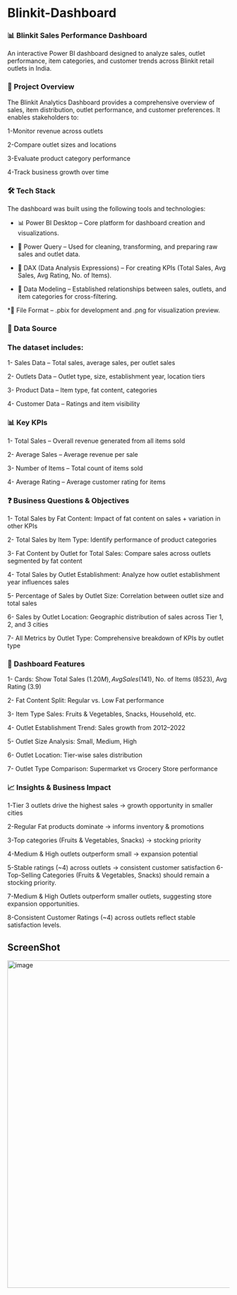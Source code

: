 # Blinkit-Dashboard
### 📊 Blinkit Sales Performance Dashboard

An interactive Power BI dashboard designed to analyze sales, outlet performance, item categories, and customer trends across Blinkit retail outlets in India.

### 📌 Project Overview

The Blinkit Analytics Dashboard provides a comprehensive overview of sales, item distribution, outlet performance, and customer preferences.
It enables stakeholders to:

1-Monitor revenue across outlets

2-Compare outlet sizes and locations

3-Evaluate product category performance

4-Track business growth over time

### 🛠️ Tech Stack

The dashboard was built using the following tools and technologies:

* 📊 Power BI Desktop – Core platform for dashboard creation and visualizations.

* 📂 Power Query – Used for cleaning, transforming, and preparing raw sales and outlet data.

* 🧠 DAX (Data Analysis Expressions) – For creating KPIs (Total Sales, Avg Sales, Avg Rating, No. of Items).

* 📝 Data Modeling – Established relationships between sales, outlets, and item categories for cross-filtering.

*📁 File Format – .pbix for development and .png for visualization preview.

### 📂 Data Source

### The dataset includes:

1- Sales Data – Total sales, average sales, per outlet sales

2- Outlets Data – Outlet type, size, establishment year, location tiers

3- Product Data – Item type, fat content, categories

4- Customer Data – Ratings and item visibility

### 📊 Key KPIs

1- Total Sales – Overall revenue generated from all items sold

2- Average Sales – Average revenue per sale

3- Number of Items – Total count of items sold

4- Average Rating – Average customer rating for items

### ❓ Business Questions & Objectives

1- Total Sales by Fat Content:
Impact of fat content on sales + variation in other KPIs

2- Total Sales by Item Type:
  Identify performance of product categories

3- Fat Content by Outlet for Total Sales:
 Compare sales across outlets segmented by fat content

4- Total Sales by Outlet Establishment:
 Analyze how outlet establishment year influences sales

5- Percentage of Sales by Outlet Size:
    Correlation between outlet size and total sales

6- Sales by Outlet Location:
 Geographic distribution of sales across Tier 1, 2, and 3 cities

7- All Metrics by Outlet Type:
Comprehensive breakdown of KPIs by outlet type

### 🔑 Dashboard Features

1- Cards: Show Total Sales ($1.20M), Avg Sales ($141), No. of Items (8523), Avg Rating (3.9)

2- Fat Content Split: Regular vs. Low Fat performance

3- Item Type Sales: Fruits & Vegetables, Snacks, Household, etc.

4- Outlet Establishment Trend: Sales growth from 2012–2022

5- Outlet Size Analysis: Small, Medium, High

6- Outlet Location: Tier-wise sales distribution

7- Outlet Type Comparison: Supermarket vs Grocery Store performance

### 📈 Insights & Business Impact

1-Tier 3 outlets drive the highest sales → growth opportunity in smaller cities

2-Regular Fat products dominate → informs inventory & promotions

3-Top categories (Fruits & Vegetables, Snacks) → stocking priority

4-Medium & High outlets outperform small → expansion potential

5-Stable ratings (~4) across outlets → consistent customer satisfaction
6-Top-Selling Categories (Fruits & Vegetables, Snacks) should remain a stocking priority.

7-Medium & High Outlets outperform smaller outlets, suggesting store expansion opportunities.

8-Consistent Customer Ratings (~4) across outlets reflect stable satisfaction levels.

## ScreenShot

<img width="1345" height="742" alt="image" src="https://github.com/user-attachments/assets/35cab609-58b8-4998-9c44-5bae1fd6fa94" />
